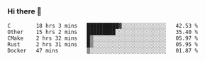 ### Hi there 👋

<!--
**WShiBin/WShiBin** is a ✨ _special_ ✨ repository because its `README.md` (this file) appears on your GitHub profile.

Here are some ideas to get you started:

- 🔭 I’m currently working on ...
- 🌱 I’m currently learning ...
- 👯 I’m looking to collaborate on ...
- 🤔 I’m looking for help with ...
- 💬 Ask me about ...
- 📫 How to reach me: ...
- 😄 Pronouns: ...
- ⚡ Fun fact: ...
-->

<!--START_SECTION:waka-->
```text
C        18 hrs 3 mins   ██████████▓░░░░░░░░░░░░░░   42.53 % 
Other    15 hrs 2 mins   █████████░░░░░░░░░░░░░░░░   35.40 % 
CMake    2 hrs 32 mins   █▒░░░░░░░░░░░░░░░░░░░░░░░   05.97 % 
Rust     2 hrs 31 mins   █▒░░░░░░░░░░░░░░░░░░░░░░░   05.95 % 
Docker   47 mins         ▒░░░░░░░░░░░░░░░░░░░░░░░░   01.87 % 
```
<!--END_SECTION:waka-->
